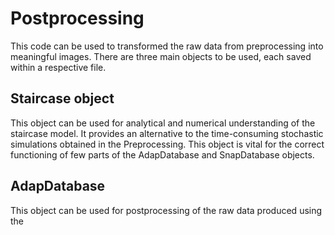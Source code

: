 # Postprocessing
This code can be used to transformed the raw data from preprocessing into meaningful images. There are three main objects to be used, each saved within a respective file.
## Staircase object
This object can be used for analytical and numerical understanding of the staircase model. It provides an alternative to the time-consuming stochastic simulations obtained in the Preprocessing. This object is vital for the correct functioning of few parts of the AdapDatabase and SnapDatabase objects.
## AdapDatabase
This object can be used for postprocessing of the raw data produced using the 
